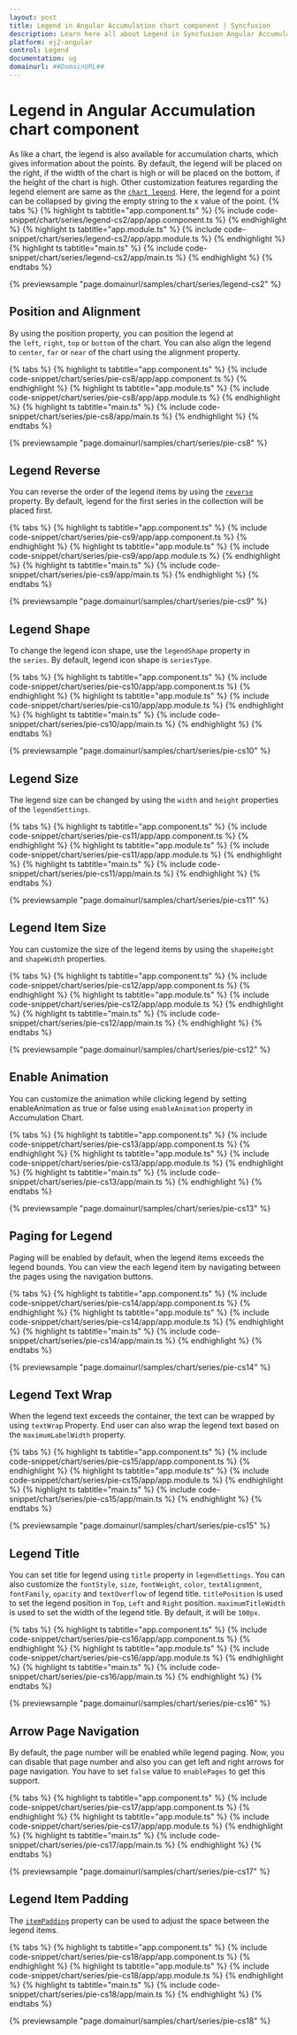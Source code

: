 ```yaml
---
layout: post
title: Legend in Angular Accumulation chart component | Syncfusion
description: Learn here all about Legend in Syncfusion Angular Accumulation chart component of Syncfusion Essential JS 2 and more.
platform: ej2-angular
control: Legend 
documentation: ug
domainurl: ##DomainURL##
---
```


# Legend in Angular Accumulation chart component

As like a chart, the legend is also available for accumulation charts, which gives information about the points.
By default, the legend will be placed on the right, if the width of the chart is high or will be placed on the bottom, if the height of the chart is high. Other customization features regarding the legend element are same as the [`chart legend`](http://ej2.syncfusion.com/documentation/chart/legend.html#position-and-alignment).
Here, the legend for a point can be collapsed by giving the empty string to the x value of the point.
{% tabs %}
{% highlight ts tabtitle="app.component.ts" %}
{% include code-snippet/chart/series/legend-cs2/app/app.component.ts %}
{% endhighlight %}
{% highlight ts tabtitle="app.module.ts" %}
{% include code-snippet/chart/series/legend-cs2/app/app.module.ts %}
{% endhighlight %}
{% highlight ts tabtitle="main.ts" %}
{% include code-snippet/chart/series/legend-cs2/app/main.ts %}
{% endhighlight %}
{% endtabs %}
  
{% previewsample "page.domainurl/samples/chart/series/legend-cs2" %}

## Position and Alignment

By using the position property, you can position the legend at the `left`, `right`, `top` or `bottom` of the chart.
You can also align the legend to `center`, `far` or `near` of the chart using the alignment property.

{% tabs %}
{% highlight ts tabtitle="app.component.ts" %}
{% include code-snippet/chart/series/pie-cs8/app/app.component.ts %}
{% endhighlight %}
{% highlight ts tabtitle="app.module.ts" %}
{% include code-snippet/chart/series/pie-cs8/app/app.module.ts %}
{% endhighlight %}
{% highlight ts tabtitle="main.ts" %}
{% include code-snippet/chart/series/pie-cs8/app/main.ts %}
{% endhighlight %}
{% endtabs %}
  
{% previewsample "page.domainurl/samples/chart/series/pie-cs8" %}

## Legend Reverse

You can reverse the order of the legend items by using the [`reverse`](https://ej2.syncfusion.com/angular/documentation/api/accumulation-chart/legendSettingsModel/#reverse) property. By default, legend for the first series in the collection will be placed first.

{% tabs %}
{% highlight ts tabtitle="app.component.ts" %}
{% include code-snippet/chart/series/pie-cs9/app/app.component.ts %}
{% endhighlight %}
{% highlight ts tabtitle="app.module.ts" %}
{% include code-snippet/chart/series/pie-cs9/app/app.module.ts %}
{% endhighlight %}
{% highlight ts tabtitle="main.ts" %}
{% include code-snippet/chart/series/pie-cs9/app/main.ts %}
{% endhighlight %}
{% endtabs %}
  
{% previewsample "page.domainurl/samples/chart/series/pie-cs9" %}

## Legend Shape

To change the legend icon shape, use the `legendShape` property in the `series`. By default, legend icon shape is `seriesType`.

{% tabs %}
{% highlight ts tabtitle="app.component.ts" %}
{% include code-snippet/chart/series/pie-cs10/app/app.component.ts %}
{% endhighlight %}
{% highlight ts tabtitle="app.module.ts" %}
{% include code-snippet/chart/series/pie-cs10/app/app.module.ts %}
{% endhighlight %}
{% highlight ts tabtitle="main.ts" %}
{% include code-snippet/chart/series/pie-cs10/app/main.ts %}
{% endhighlight %}
{% endtabs %}
  
{% previewsample "page.domainurl/samples/chart/series/pie-cs10" %}

## Legend Size

The legend size can be changed by using the `width` and `height` properties of the `legendSettings`.

{% tabs %}
{% highlight ts tabtitle="app.component.ts" %}
{% include code-snippet/chart/series/pie-cs11/app/app.component.ts %}
{% endhighlight %}
{% highlight ts tabtitle="app.module.ts" %}
{% include code-snippet/chart/series/pie-cs11/app/app.module.ts %}
{% endhighlight %}
{% highlight ts tabtitle="main.ts" %}
{% include code-snippet/chart/series/pie-cs11/app/main.ts %}
{% endhighlight %}
{% endtabs %}
  
{% previewsample "page.domainurl/samples/chart/series/pie-cs11" %}

## Legend Item Size

You can customize the size of the legend items by using the `shapeHeight` and `shapeWidth` properties.

{% tabs %}
{% highlight ts tabtitle="app.component.ts" %}
{% include code-snippet/chart/series/pie-cs12/app/app.component.ts %}
{% endhighlight %}
{% highlight ts tabtitle="app.module.ts" %}
{% include code-snippet/chart/series/pie-cs12/app/app.module.ts %}
{% endhighlight %}
{% highlight ts tabtitle="main.ts" %}
{% include code-snippet/chart/series/pie-cs12/app/main.ts %}
{% endhighlight %}
{% endtabs %}
  
{% previewsample "page.domainurl/samples/chart/series/pie-cs12" %}

## Enable Animation

You can customize the animation while clicking legend by setting enableAnimation as true or false using `enableAnimation` property in Accumulation Chart.

{% tabs %}
{% highlight ts tabtitle="app.component.ts" %}
{% include code-snippet/chart/series/pie-cs13/app/app.component.ts %}
{% endhighlight %}
{% highlight ts tabtitle="app.module.ts" %}
{% include code-snippet/chart/series/pie-cs13/app/app.module.ts %}
{% endhighlight %}
{% highlight ts tabtitle="main.ts" %}
{% include code-snippet/chart/series/pie-cs13/app/main.ts %}
{% endhighlight %}
{% endtabs %}
  
{% previewsample "page.domainurl/samples/chart/series/pie-cs13" %}

## Paging for Legend

Paging will be enabled by default, when the legend items exceeds the legend bounds. You can view the each legend item by navigating between the pages using the navigation buttons.

{% tabs %}
{% highlight ts tabtitle="app.component.ts" %}
{% include code-snippet/chart/series/pie-cs14/app/app.component.ts %}
{% endhighlight %}
{% highlight ts tabtitle="app.module.ts" %}
{% include code-snippet/chart/series/pie-cs14/app/app.module.ts %}
{% endhighlight %}
{% highlight ts tabtitle="main.ts" %}
{% include code-snippet/chart/series/pie-cs14/app/main.ts %}
{% endhighlight %}
{% endtabs %}
  
{% previewsample "page.domainurl/samples/chart/series/pie-cs14" %}

## Legend Text Wrap

When the legend text exceeds the container, the text can be wrapped by using `textWrap` Property. End user can also wrap the legend text based on the `maximumLabelWidth` property.

{% tabs %}
{% highlight ts tabtitle="app.component.ts" %}
{% include code-snippet/chart/series/pie-cs15/app/app.component.ts %}
{% endhighlight %}
{% highlight ts tabtitle="app.module.ts" %}
{% include code-snippet/chart/series/pie-cs15/app/app.module.ts %}
{% endhighlight %}
{% highlight ts tabtitle="main.ts" %}
{% include code-snippet/chart/series/pie-cs15/app/main.ts %}
{% endhighlight %}
{% endtabs %}
  
{% previewsample "page.domainurl/samples/chart/series/pie-cs15" %}

## Legend Title

You can set title for legend using `title` property in `legendSettings`. You can also customize the `fontStyle`, `size`, `fontWeight`, `color`, `textAlignment`, `fontFamily`, `opacity` and `textOverflow` of legend title. `titlePosition` is used to set the legend position in `Top`, `Left` and `Right` position. `maximumTitleWidth` is used to set the width of the legend title. By default, it will be `100px`.

{% tabs %}
{% highlight ts tabtitle="app.component.ts" %}
{% include code-snippet/chart/series/pie-cs16/app/app.component.ts %}
{% endhighlight %}
{% highlight ts tabtitle="app.module.ts" %}
{% include code-snippet/chart/series/pie-cs16/app/app.module.ts %}
{% endhighlight %}
{% highlight ts tabtitle="main.ts" %}
{% include code-snippet/chart/series/pie-cs16/app/main.ts %}
{% endhighlight %}
{% endtabs %}
  
{% previewsample "page.domainurl/samples/chart/series/pie-cs16" %}

## Arrow Page Navigation

By default, the page number will be enabled while legend paging. Now, you can disable that page number and also you can get left and right arrows for page navigation. You have to set `false` value to `enablePages` to get this support.

{% tabs %}
{% highlight ts tabtitle="app.component.ts" %}
{% include code-snippet/chart/series/pie-cs17/app/app.component.ts %}
{% endhighlight %}
{% highlight ts tabtitle="app.module.ts" %}
{% include code-snippet/chart/series/pie-cs17/app/app.module.ts %}
{% endhighlight %}
{% highlight ts tabtitle="main.ts" %}
{% include code-snippet/chart/series/pie-cs17/app/main.ts %}
{% endhighlight %}
{% endtabs %}
  
{% previewsample "page.domainurl/samples/chart/series/pie-cs17" %}

## Legend Item Padding

The [`itemPadding`](https://ej2.syncfusion.com/angular/documentation/api/accumulation-chart/legendSettings/#itempadding) property can be used to adjust the space between the legend items.

{% tabs %}
{% highlight ts tabtitle="app.component.ts" %}
{% include code-snippet/chart/series/pie-cs18/app/app.component.ts %}
{% endhighlight %}
{% highlight ts tabtitle="app.module.ts" %}
{% include code-snippet/chart/series/pie-cs18/app/app.module.ts %}
{% endhighlight %}
{% highlight ts tabtitle="main.ts" %}
{% include code-snippet/chart/series/pie-cs18/app/main.ts %}
{% endhighlight %}
{% endtabs %}
  
{% previewsample "page.domainurl/samples/chart/series/pie-cs18" %}